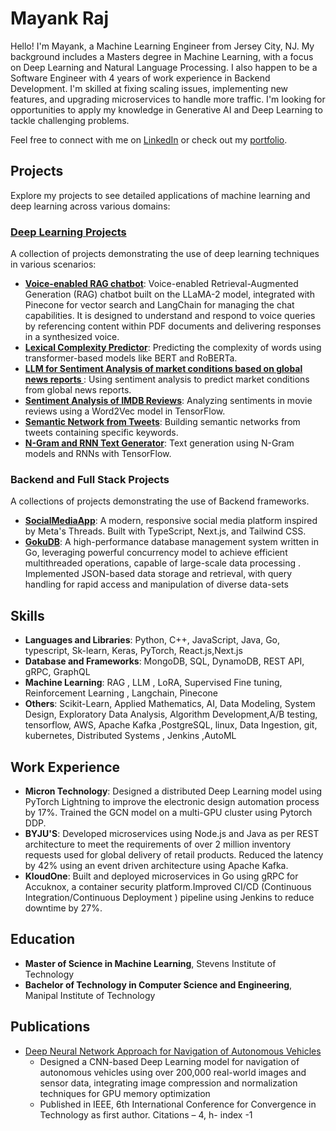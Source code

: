 # Mayank Raj

Hello! I'm Mayank, a Machine Learning Engineer from Jersey City, NJ. My background includes a Masters degree in Machine Learning, with a focus on Deep Learning and Natural Language Processing. I also happen to be a Software Engineer with 4 years of work experience in Backend Development. I'm skilled at fixing scaling issues, implementing new features, and upgrading microservices to handle more traffic. I'm looking for opportunities to apply my knowledge in Generative AI and Deep Learning to tackle challenging problems.

Feel free to connect with me on [LinkedIn](https://www.linkedin.com/in/mayank-raj77) or check out my [portfolio](https://mayank-raj37.netlify.app/).

## Projects
Explore my projects to see detailed applications of machine learning and deep learning across various domains:

### **[Deep Learning Projects](https://github.com/mayank3aj3769/Machine-Learning-Projects.git)**
A collection of projects demonstrating the use of deep learning techniques in various scenarios:

- **[Voice-enabled RAG chatbot](https://github.com/mayank3aj3769/chatbot.git)**: Voice-enabled Retrieval-Augmented Generation (RAG) chatbot built on the LLaMA-2 model, integrated with Pinecone for vector search and LangChain for managing the chat capabilities. It is designed to understand and respond to voice queries by referencing content within PDF documents and delivering responses in a synthesized voice.
- **[Lexical Complexity Predictor](https://github.com/mayank3aj3769/Machine-Learning-Projects/tree/9e7952cbcf416d7dfec519635ae52756dce438a0/Lexical%20Complexity%20Score%20Predictor%20using%20a%20BERT%20Based%20model)**: Predicting the complexity of words using transformer-based models like BERT and RoBERTa.
- **[LLM for Sentiment Analysis of market conditions based on global news reports ](https://github.com/mayank3aj3769/Machine-Learning-Projects/blob/9e7952cbcf416d7dfec519635ae52756dce438a0/Sentiment%20Analysis%20of%20market%20conditions%20based%20on%20global%20news%20reports.ipynb)**: Using sentiment analysis to predict market conditions from global news reports.
- **[Sentiment Analysis of IMDB Reviews](https://github.com/mayank3aj3769/Machine-Learning-Projects/blob/9e7952cbcf416d7dfec519635ae52756dce438a0/Sentiment%20analysis%20of%20IMDB%20reviews%20using%20word2vec%20in%20np%20and%20tf.ipynb)**: Analyzing sentiments in movie reviews using a Word2Vec model in TensorFlow.
- **[Semantic Network from Tweets](https://github.com/mayank3aj3769/Machine-Learning-Projects/blob/9e7952cbcf416d7dfec519635ae52756dce438a0/Semantic%20Network%20based%20on%20tweets%20containing%20a%20keyword.ipynb)**: Building semantic networks from tweets containing specific keywords.
- **[N-Gram and RNN Text Generator](https://github.com/mayank3aj3769/Machine-Learning-Projects/blob/9e7952cbcf416d7dfec519635ae52756dce438a0/N-gram%20and%20RNN%20based%20language%20model%20for%20text%20generation.ipynb)**: Text generation using N-Gram models and RNNs with TensorFlow.
  
### Backend and Full Stack Projects 
A collections of projects demonstrating the use of Backend frameworks.

- **[SocialMediaApp](https://thread-mraj.vercel.app/)**: A modern, responsive social media platform inspired by Meta's Threads. Built with TypeScript, Next.js, and Tailwind CSS.
- **[GokuDB](https://github.com/mayank3aj3769/Golang-projects.git)**:  A high-performance database management system written in Go, leveraging powerful concurrency model to achieve efficient
multithreaded operations, capable of large-scale data processing . Implemented JSON-based data storage and retrieval, with query handling for rapid access and manipulation of diverse data-sets

## Skills
- **Languages and Libraries**: Python, C++, JavaScript, Java, Go, typescript, Sk-learn, Keras, PyTorch, React.js,Next.js
- **Database and Frameworks**: MongoDB, SQL, DynamoDB, REST API, gRPC, GraphQL
- **Machine Learning**: RAG , LLM , LoRA, Supervised Fine tuning, Reinforcement Learning , Langchain, Pinecone
- **Others**: Scikit-Learn, Applied Mathematics, AI, Data Modeling, System Design, Exploratory Data Analysis, Algorithm Development,A/B testing, tensorflow, AWS, Apache Kafka ,PostgreSQL, linux, Data Ingestion, git, kubernetes, Distributed Systems , Jenkins ,AutoML

## Work Experience
- **Micron Technology**: Designed a distributed Deep Learning model using PyTorch Lightning to improve the electronic design automation process by 17%. Trained the GCN model on a multi-GPU cluster using Pytorch DDP.
- **BYJU'S**: Developed microservices using Node.js and Java as per REST architecture to meet the requirements of over 2 million inventory requests used for global delivery of retail products. Reduced the latency by 42% using an event driven architecture using Apache Kafka.
- **KloudOne**: Built and deployed microservices in Go using gRPC for Accuknox, a container security platform.Improved CI/CD (Continuous Integration/Continuous Deployment ) pipeline using Jenkins to reduce downtime by 27%.

## Education
- **Master of Science in Machine Learning**, Stevens Institute of Technology 
- **Bachelor of Technology in Computer Science and Engineering**, Manipal Institute of Technology

## Publications
- [Deep Neural Network Approach for Navigation of Autonomous Vehicles](https://ieeexplore.ieee.org/abstract/document/9418189)
  - Designed a CNN-based Deep Learning model for navigation of autonomous vehicles using over 200,000 real-world images and sensor data, integrating image compression and normalization techniques for GPU memory optimization
  - Published in IEEE, 6th International Conference for Convergence in Technology as first author. Citations – 4, h- index -1


